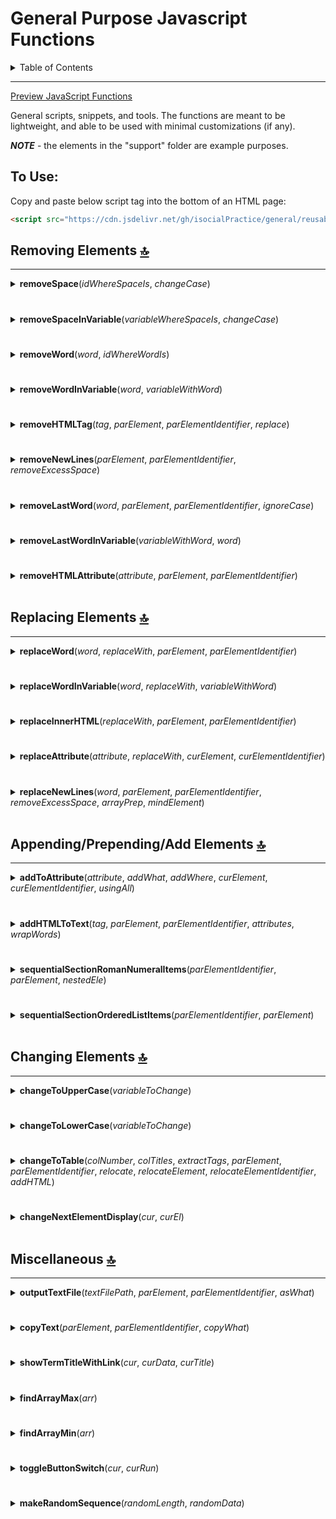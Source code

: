 # General Purpose Javascript Functions  

<details>
 <summary>Table of Contents</summary>
 
 1. [Removing Elements](#removing-elements-top)
 2. [Replacing Elements](#replacing-elements-top)
 4. [Appending/Prepending/Add Elements](#appendingprependingadd-elements-top)
 4. [Changing Elements](#changing-elements-top)
 5. [Miscellaneous](#miscellaneous-top)
 
</details>

<hr>

[Preview JavaScript Functions](https://jhauga.github.io/htmlpreview.github.com/?https://github.com/isocialPractice/general/blob/main/index.html)

General scripts, snippets, and tools. The functions are meant to be lightweight, and able to be used with minimal customizations (if any). <br>

<em><strong>NOTE</strong></em> - the elements in the "support" folder are example purposes.

## To Use:
Copy and paste below script tag into the bottom of an HTML page: <br>
```markdown
<script src="https://cdn.jsdelivr.net/gh/isocialPractice/general/reusableJavascriptFunctions.js"></script> 
```

## Removing Elements [:top:](#general-purpose-javascript-functions)
<hr>

<details>
<summary><strong>removeSpace</strong>(<em>idWhereSpaceIs</em>, <em>changeCase</em>)</summary>

1. <strong>idWhereSpaceIs</strong>: String - the element id.
2. <strong>changeCase</strong>: String - either "u" (<em>upper</em>) or "l" (<em>lower</em>).
</details>

# 

<details>
<summary><strong>removeSpaceInVariable</strong>(<em>variableWhereSpaceIs</em>, <em>changeCase</em>) </summary>

1. <strong>variableWhereSpaceIs</strong>: variable - the variable with value.
2. <strong>changeCase</strong>: String - either "u" (<em>upper</em>) or "l" (<em>lower</em>).
</details>

# 
 
<details>
<summary><strong>removeWord</strong>(<em>word</em>, <em>idWhereWordIs</em>) </summary>

1. <strong>word</strong>: String - word to remove.
2. <strong>idWhereWordIs</strong>: String - the element id.
</details>

# 
 
<details>
<summary><strong>removeWordInVariable</strong>(<em>word</em>, <em>variableWithWord</em>) </summary>

1. <strong>word</strong>: String - word to remove.
2. <strong>variableWithWord</strong>: variable - the variable with value.
</details>

# 
 
<details>
<summary><strong>removeHTMLTag</strong>(<em>tag</em>, <em>parElement</em>, <em>parElementIdentifier</em>, <em>replace</em>) </summary>

1. <strong>tag</strong>: String or Keyword:
   - a. String  - the tag to be removed.
   - b. Keyword - use the keyword "this". Other arugments are then optional.
2. <strong>parElement</strong>: String - the parent element by name of id, tag, class, data-attribute, or self.
3. <strong>parElementIdentifier</strong>: String - acceptable values are:  
   - a. "id" - default   
   - b. "tag\[<em>indexNumber</em>\]" e.g. "tag2" gets the tag at index 2 as if array.   
   - c. "class\[<em>indexNumber</em>\]" e.g. "className1" gets the class at index 1 as if array.   
   - d. "data\[<em>indexNumber</em>\]" e.g. "name0" gets the data-name at index 0 as if array.   
   - e. "self" e.g. similar to "id" but focus on one element. IMPORTANT - must have id attribute.
4. <strong>replace</strong>: String - either "self" or a tag to replace the removed tag with.   
   - <em><strong>NOTE</strong></em> - if value is "self" then the tag and parElement are one in the same, and either the "indexNumber" or "l" is required at end of parElementIdentifier or all matching tags will be removed. <br>
   - <em><strong>NOTE</strong></em> - using the value "l" at end of parElementIdentifier will remove the last element. Use "0" to remove first.
</details>

# 
   
<details>
<summary><strong>removeNewLines</strong>(<em>parElement</em>, <em>parElementIdentifier</em>, <em>removeExcessSpace</em>)</summary>

1. <strong>parElement</strong>: String - the parent element by name of id, tag, class, or data-attribute.
2. <strong>parElementIdentifier</strong>: String - acceptable values are:  
   - a. "id" - default   
   - b. "tag\[<em>indexNumber</em>\]" e.g. "tag2" gets the tag at index 2 as if array.   
   - c. "class\[<em>indexNumber</em>\]" e.g. "className1" gets the class at index 1 as if array.   
   - d. "data\[<em>indexNumber</em>\]" e.g. "name0" gets the data-name at index 0 as if array.    
3. <strong>removeExcessSpace</strong>: Number - default is 0:  
   - a. 1 - remove excess   
   - b. 0 - do not remove excess space.<br>
   <em><strong>NOTE</strong></em> - excess space is considered more than one space character.
</details>

# 
   
<details>
<summary><strong>removeLastWord</strong>(<em>word</em>, <em>parElement</em>, <em>parElementIdentifier</em>, <em>ignoreCase</em>)</summary>

1. <strong>word</strong>: String - the word to remove.
2. <strong>parElement</strong>: String - the parent element by name of id, tag, class, or data-attribute.
3. <strong>parElementIdentifier</strong>: String - acceptable values are:  
   - a. "id" - default   
   - b. "tag\[<em>indexNumber</em>\]" e.g. "tag2" gets the tag at index 2 as if array.   
   - c. "class\[<em>indexNumber</em>\]" e.g. "className1" gets the class at index 1 as if array.   
   - d. "data\[<em>indexNumber</em>\]" e.g. "name0" gets the data-name at index 0 as if array.
4. <strong>ignoreCase</strong>: Number - default is 0:  
   - a. 1 - ignore the case of the word.   
   - b. 0 - match exactly (if blank, defaults to this).
</details>

# 

<details>
<summary><strong>removeLastWordInVariable</strong>(<em>variableWithWord</em>, <em>word</em>)</summary>

1. <strong>variableWithWord</strong>: variable - the variable with value.
2. <strong>word</strong>: String - the word that will be removed.
</details>

# 

<details>
<summary><strong>removeHTMLAttribute</strong>(<em>attribute</em>, <em>parElement</em>, <em>parElementIdentifier</em>)</summary>

1. <strong>attribute</strong>: String - the attribute that will be removed.
2. <strong>parElement</strong>: String - the parent element by name of id, tag, class, or data-attribute.
3. <strong>parElementIdentifier</strong>: String - acceptable values are:  
   - a. "id" - default   
   - b. "tag\[<em>indexNumber</em>\]" e.g. "tag2" gets the tag at index 2 as if array.   
   - c. "class\[<em>indexNumber</em>\]" e.g. "className1" gets the class at index 1 as if array.   
   - d. "data\[<em>indexNumber</em>\]" e.g. "name0" gets the data-name at index 0 as if array.    
</details>


<br>

## Replacing Elements [:top:](#general-purpose-javascript-functions)
<hr>

<details>
<summary><strong>replaceWord</strong>(<em>word</em>, <em>replaceWith</em>,  <em>parElement</em>, <em>parElementIdentifier</em>) </summary>

1. <strong>word</strong>: String - word to remove.
2. <strong>replaceWith</strong>: String - the word the will be inserted in place of word.
3. <strong>parElement</strong>: String - the parent element by name of id, tag, class, or data-attribute.
4. <strong>parElementIdentifier</strong>: String - acceptable values are:   
   - a. "id" - default   
   - b. "tag\[<em>indexNumber</em>\]" e.g. "tag2" gets the tag at index 2 as if array.   
   - c. "class\[<em>indexNumber</em>\]" e.g. "className1" gets the class at index 1 as if array.   
   - d. "data\[<em>indexNumber</em>\]" e.g. "name0" gets the data-name at index 0 as if array.   
</details>

# 
   
<details>
<summary><strong>replaceWordInVariable</strong>(<em>word</em>, <em>replaceWith</em>, <em>variableWithWord</em>)   </summary>

1. <strong>word</strong>: String - the word that will be replaced.
2. <strong>replaceWith</strong>: String - the word the will be inserted in place of word.
3. <strong>variableWithWord</strong>: variable - the variable with value.
</details>

# 
   
<details>
<summary><strong>replaceInnerHTML</strong>(<em>replaceWith</em>, <em>parElement</em>, <em>parElementIdentifier</em>) </summary>

1. <strong>replaceWith</strong>: String - the word the will be inserted in place of word.
2. <strong>parElement</strong>: String - the parent element by name of id, tag, class, data-attribute, or self.
3. <strong>parElementIdentifier</strong>: String - acceptable values are:   
   - a. "id" - default   
   - b. "tag\[<em>indexNumber</em>\]" e.g. "tag2" gets the tag at index 2 as if array.   
   - c. "class\[<em>indexNumber</em>\]" e.g. "className1" gets the class at index 1 as if array.   
   - d. "data\[<em>indexNumber</em>\]" e.g. "name0" gets the data-name at index 0 as if array.
</details>

# 
   
<details>
<summary><strong>replaceAttribute</strong>(<em>attribute</em>, <em>replaceWith</em>, <em>curElement</em>, <em>curElementIdentifier</em>) </summary>

1. <strong>attribute</strong>: String - the attribute added or whose value is replace.
2. <strong>replaceWith</strong>: String - the attribute value the will be inserted into or in place of prior.
3. <strong>curElement</strong>: String - the element by name of id, tag, class, data-attribute, or self.
4. <strong>curElementIdentifier</strong>: String - acceptable values are:  
   - a. "id" - default   
   - b. "tag\[<em>indexNumber</em>\]" e.g. "tag2" gets the tag at index 2 as if array.   
   - c. "class\[<em>indexNumber</em>\]" e.g. "className1" gets the class at index 1 as if array.   
   - d. "data\[<em>indexNumber</em>\]" e.g. "name0" gets the data-name at index 0 as if array.
</details>

# 
   
<details>
<summary><strong>replaceNewLines</strong>(<em>word</em>, <em>parElement</em>, <em>parElementIdentifier</em>, <em>removeExcessSpace</em>, <em>arrayPrep</em>, <em>mindElement</em>)</summary>

1. <strong>word</strong>: String - the word that new lines will be replaced with.
2. <strong>parElement</strong>: String - the parent element by name of id, tag, class, or data-attribute.
3. <strong>parElementIdentifier</strong>: String - acceptable values are:   
   - a. "id" - default   
   - b. "tag\[<em>indexNumber</em>\]" e.g. "tag2" gets the tag at index 2 as if array.   
   - c. "class\[<em>indexNumber</em>\]" e.g. "className1" gets the class at index 1 as if array.   
   - d. "data\[<em>indexNumber</em>\]" e.g. "name0" gets the data-name at index 0 as if array.   
4. <strong>removeExcessSpace</strong>: Number - default is 0:   
   - a. 1 - remove excess   
   - b. 0 = do not remove excess space.  <br>
   <em><strong>NOTE</strong></em> - excess space is considered more than one space character.    
5. <strong>arrayPrep</strong>: Number - default is 0:  
   - a. 1 - output is intended for array    
   - b. 0 - output is not intended for array.   <br>
   <em><strong>NOTE</strong></em> - prepping for array will remove new lines with no characters, and the first and last replacement words.
6. <strong>mindElement</strong>: Number - default is 0:  
   - a. 0 - off    
   - b. 1 and over - (x) = lines with x number of space characters will be ignored.
</details>


<br>

## Appending/Prepending/Add Elements [:top:](#general-purpose-javascript-functions)
<hr>

<details>
<summary><strong>addToAttribute</strong>(<em>attribute</em>, <em>addWhat</em>, <em>addWhere</em>, <em>curElement</em>, <em>curElementIdentifier</em>, <em>usingAll</em>)</summary>

1. <strong>attribute</strong>: String - the attribute name.
2. <strong>addWhat</strong>: String - what is added to the attribute.
3. <strong>addWhere</strong>: String - "before" or "after".
4. <strong>curElement</strong>: String - the element by name of id, tag, class, or data-<strong>attribute</strong>.
5. <strong>curElementIdentifier</strong>: String - acceptable values are:  
   - a. "id" - default
   - b. "tag\[<em>indexNumber</em>\]" e.g. "tag1" gets the tag at index 1 as if array. <br>
     - <strong><em>NOTE</em></strong> - indexNumber is not necessary if <strong>usingAll</strong> is set to 1.  
   - c. "class\[<em>indexNumber</em>\]" e.g. "className1" gets the class at index 1 as if array. <br>
     - <strong><em>NOTE</em></strong> - indexNumber is not necessary if <strong>usingAll</strong> is set to 1.  
   - d. "data\[<em>indexNumber</em>\]" e.g. "name1" gets the data-name at index 1 as if array. <br>
     - <strong><em>NOTE</em></strong> - indexNumber is not necessary if <strong>usingAll</strong> is set to 1.  
6. <strong>usingAll</strong>: Number - default is 0:  
   - a. 0 - for only one attribute    
   - b. 1 - all matching attributes. <br>
   <strong><em>NOTE</em></strong> - if set to "0", the curElementIdentifier requires <strong>indexNumber</strong> appended at end.
</details>

# 
   
<details>
<summary><strong>addHTMLToText</strong>(<em>tag</em>, <em>parElement</em>, <em>parElementIdentifier</em>, <em>attributes</em>, <em>wrapWords</em>)</summary>

1. <strong>tag</strong>: String - the tag that will wrap the text.
2. <strong>parElement</strong>: String - the parent element by name of id, tag, class, or data-attribute.
3. <strong>parElementIdentifier</strong>: String - acceptable values are:  
   - a. "id" - default   
   - b. "tag\[<em>indexNumber</em>\]" e.g. "tag2" gets the tag at index 2 as if array.   
   - c. "class\[<em>indexNumber</em>\]" e.g. "className1" gets the class at index 1 as if array.   
   - d. "data\[<em>indexNumber</em>\]" e.g. "name0" gets the data-name at index 0 as if array.
4. <strong>attributes</strong>: String - the attribute and value respectively, separated with "::".  
   <em><strong>NOTE</strong></em> - Currently limited to one attribute. Example values:     
   - a. "style::color:blue"    
   - b. "class::className row"   
5. <strong>wrapWords</strong>: String - Finds the matching string in parent element and wraps it with the <u>"tag"</u> argument.
</details>

#

<details>
<summary><strong>sequentialSectionRomanNumeralItems</strong>(<em>parElementIdentifier</em>, <em>parElement</em>, <em>nestedEle</em>)</summary>

Function to number specific tags with preceding roman numeral.

1. <strong>parElementIdentifier</strong>: String - acceptable values are:  
   - a. "id" - the id.
   - b. "tag" - the tag name.
   - c. "class" - the class name.
   - d. "attribute" - as would be used to select CSS attribute or with querySelectorAll() method.
2. <strong>parElement</strong>: String - the id, tag, class, or attribute name that will be looped.
3. <strong>nestedEle</strong>: String - Two conditions:
   - a. parElementIdentifier = "id" - format as "<strong><em>nested_</em>parElementIdentifier</strong>:<strong><em>nested_</em>parElement</strong>"
        - Similar to 1. parElementIdentifier but confined to id element selected.
        - Similar to 2. parElement but confined to id element selected.
   - b. parElementIdentifier != "id" - format as "<strong><em>nested_</em>tag</strong>"
        - Tags nested in each parElement that will be appeneded with sequential roman numeral.
</details>

#

<details>
<summary><strong>sequentialSectionOrderedListItems</strong>(<em>parElementIdentifier</em>, <em>parElement</em>)</summary>

<strong>IMPORTANT</strong> - best to keep nesting simple. See [Issue #1](https://github.com/isocialPractice/general/issues/1).

<details>
<summary>Click to See Use Example:</summary>

CALLED WITH - ` sequentialSectionOrderedListItems("tag", "div"); `

<details>
<summary>Click to Show HTML</summary>

```
<div>
 <ol>
  SOME HEADING  
  <li>item</li>
  <li>item
   <ol>
    <li>item</li>
    <li>item</li>
   </ol>
   <li>item</li>
  </li>  
  <li> TERM
  <ol>
   <li>item</li>
   <li>item</li>
  </ol>  
  </li>
 </ol>
</div>

<div> 
 <ol>
  SOME HEADING
  <li>item</li>
  <li>
  item
  <ol>
   <li>item</li>
   <li>item</li>
  </ol>
  </li>
  <li>item</li>
  <li>item
   <ol>
    <li>item</li>
   </ol>
  </li>
  <li>item</li>
 </ol>
</div>
```

</details>

<hr>

<details>

<summary>Show Sample Output</summary>

```
SOME HEADING
1. item
2. item
 2.1.
 item
 2.2.
 item
3. item
4. TERM
 4.1.
 item
 4.2.
 item

SOME HEADING
1. item
2. item
 2.1.
 item
 2.2.
 item
3. item
4. item
 4.1.
 item
5. item

```

</details>

<hr><hr>

</details>

Function to number first ol item and their nested ol items for each parent html element.

1. <strong>parElementIdentifier</strong>: String - acceptable values are:  
   - a. "id" - the id.
   - b. "tag" - the tag name.
   - c. "class" - the class name.
   - d. "attribute" - as would be used to select CSS attribute or with querySelectorAll() method.
2. <strong>parElement</strong>: String - the id, tag, class, or attribute name that will be looped.   
 
</details>

<br>

## Changing Elements [:top:](#general-purpose-javascript-functions)
<hr>

<details>
<summary><strong>changeToUpperCase</strong>(<em>variableToChange</em>)</summary>

1. <strong>variableToChange</strong>: variable - the variable with value that will be changed.
</details>

# 
 
<details>
<summary><strong>changeToLowerCase</strong>(<em>variableToChange</em>) </summary>

1. <strong>variableToChange</strong>: variable - the variable with value that will be changed.
</details>

# 

<details>
<summary><strong>changeToTable</strong>(<em>colNumber</em>, <em>colTitles</em>, <em>extractTags</em>, <em>parElement</em>, <em>parElementIdentifier</em>, <em>relocate</em>, <em>relocateElement</em>, <em>relocateElementIdentifier</em>, <em>addHTML</em>)</summary>

<hr>

> ### changeToTable Example:
> The <strong>changeToTable</strong> function example page below.
> [Change To Table Example](https://jhauga.github.io/htmlpreview.github.com/?https://github.com/isocialPractice/general/blob/main/changeToTableExample.html)  

<hr>

<strong>changeToTable</strong>(<em>colNumber</em>, <em>colTitles</em>, <em>extractTags</em>, <em>parElement</em>, <em>parElementIdentifier</em>, <em>relocate</em>, <em>relocateElement</em>, <em>relocateElementIdentifier</em>, <em>addHTML</em>)
1. <strong>colNumber</strong>: Number - the number of columns the table will have.
2. <strong>colTitles</strong>: String - the title of table columns. Follows two patterns:
   - a. String - the heading for each column. Separate each heading with a comma.   
   - b. Reserved - use either "\_href\_" or "\_:href\_"    
     - i.  <strong>\_href\_</strong> - use with "addHTML" setting last item after "::" character to "td\[indexWhereAdded\]\_:\_td\[indexWhichIsAdded\]".     
       - This will change the column name to "Link" and the attribute to "td" at index "indexWhereAdded" to value of "td" at "indexWhichIsAdded".   
     - ii. <strong>\_:href\_</strong> - use with "addHTML" setting last item after "::" character to "td\[indexWhereAdded\]\_:\_td\[indexWhichIsAdded\]".    
       - This will remove the column at "indexWhichIsAdded", and add the attribute to "td" at index "indexWhereAdded" to value of "td" at "indexWhichIsAdded".
3. <strong>extractTags</strong>: String - follows two patterns:
   - a. Tag Name - the tag(s) within the parent element that nests text. Two patterns:
     - i. "span" - for example each span tag is new "td" distributed with rows relative to column number (first parameter).
     - ii. "span: --" - for example each span tag is new "TR" with new "td" before all "--" in tag distributed with rows relative to column number (first parameter).
     - <strong>NOTE</strong> - Currently only accepts one tag followed by a separator that marks where a column ends for each row.  
   - b. Begins with "<strong>\_</strong>" - when using primitive text with no tag pattern begin with "\_" character followed by "w". For example:   
     - i.  \_w:n = new lines will mark new HTML table data element.
       - <em>NOTE</em> - this is best for tables that will only have two columns.   
     - ii.  \_w3:n = lines with three words or less will mark new table data, and lines with over three words will mark next table data. New lines mark where data is nested.   
     - iii. \_s:splitCharacters = characters that mark the end of each data cell.   
       - <em>NOTE</em> - this assumes you have put all split characters in the correct position.
4. <strong>parElement</strong>: String - the parent element by name of id, tag, class, or data-attribute.
5. <strong>parElementIdentifier</strong>: String - acceptable values are:
   - a. "id" - default
   - b. "tag\[<em>indexNumber</em>\]" e.g. "tag2" gets the tag at index 2 as if array.    
   - c. "class\[<em>indexNumber</em>\]" e.g. "className1" gets the class at index 1 as if array.    
   - d. "data\[<em>indexNumber</em>\]" e.g. "name0" gets the data-name at index 0 as if array.   
6. <strong>relocate</strong>: Number - default is 0:   
   - a. 1 - output to different DOM location    
   - b. 0 - for current (<em>overwriting existing</em>).    
7. <strong>relocateElement</strong>: String - the parent element by name of id, tag, class, or data-attribute.    
8. <strong>relocateElementIdentifier</strong>:  String - acceptable values are:    
   - a. "id" - default    
   - b. "tag\[<em>indexNumber</em>\]" e.g. "tag2" relocates to the tag at index 2 as if array.      
   - c. "class\[<em>indexNumber</em>\]" e.g. "className1" relocates to the class at index 1 as if array.       
   - d. "data\[<em>indexNumber</em>\]" e.g. "name0" relocates to the data-name at index 0 as if array.   
9. <strong>addHTML</strong>: String - following pattern where:     
   - a. String - "html element, add items, adding where"           
       - A. "a-:-href-:-https ://site.com-:-target-:-\_blank-:-rel-:-external<strong>::</strong>append-:-href-:-anchor-:-innerHTML-:-lc<strong>::</strong>td0"      
         - I. a-:-href-:-https ://site.com-:-target-:-\_blank-:-rel-:-external       
           - add/wrap "&lt;a&gt;" tag to td (<em>requires second and/or third part</em>)      
           - "href" set to "https ://site.com"      
           - "target" set to "\_blank"         
           - "rel" set to "external"      
         - II. append-:-href-:-anchor-:-innerHTML-:-lc      
           - "appendsed" to "href"         
           - "append" as "anchor"       
           - "append" td "innerHTML" (<em>requires third part</em>)      
           - "append" as "lc" (<em>lowercase</em>)      
         - III. td0   
           - "td" at index "0" is where html is added (<em>wrap</em>)   
           - "td" at index "0" is what value is appended   
       - B. "a-:-href-:-append-:-target-:-\_blank-:-rel-:-external<strong>::</strong>td0\_:\_td2"      
         - I. a-:-href-:-append-:-target-:-\_blank-:-rel-:-external     
           - add/wrap "&lt;a&gt;" tag to td   
           - "href" value is "append(<em>ed</em>)" (<em>requires seconde/third part with two parameters</em>   
           - "target" set to "\_blank"   
           - "rel" set to "external"    
         - II. td0\_:\_td2     
           - i. td0   
             - "td" at index "0" is where html is added (<em>wrap</em>)   
           - ii. td2   
             - "td" at index "2" is what value appended    
           - <strong>IMPORTANT</strong> - requires value of "\_href\_" or "\_:href\_" in one of the "colTitles". e.g. "Term, Definition, \_href\_".   
           - <em>NOTE</em> - the column will be kept if "colTitles" is "\_href\_". e.g. "Term, Definition, \_href\_".    
           - <em>NOTE</em> - the column will be removed if "colTitles" is "\_<strong>:</strong>href\_". e.g. "Term, Definition, \_<strong>:</strong>href\_".<br>
           
<strong>NOTE</strong> - using only <strong>changeToTable()</strong> with no arguments will also work, but additionally; <em><strong>NOTE</strong></em> that the parent element with highest length will be converted to table.

</details>

# 

<details>
<summary><strong>changeNextElementDisplay</strong>(<em>cur</em>, <em>curEl</em>)</summary>

1. <strong>cur</strong>: Keyword - use the keyword "this".
2. <strong>curEl</strong>: Keyword.property - use the keyword with property "this.nextElementSibling".
```markdown
onclick="changeNextElementDisplay(this, this.nextElementSibling)"
```

</details>


<br>

## Miscellaneous [:top:](#general-purpose-javascript-functions)
<hr>

<details>
<summary><strong>outputTextFile</strong>(<em>textFilePath</em>, <em>parElement</em>, <em>parElementIdentifier</em>, <em>asWhat</em>)</summary>

1. <strong>textFilePath</strong>: String - path to file that will be output as text.
2. <strong>parElement</strong>: String - the parent element by name of id, tag, class, data-attribute, or self.
3. <strong>parElementIdentifier</strong>: String - acceptable values are:  
   - a. "id" - default   
   - b. "tag\[<em>indexNumber</em>\]" e.g. "tag2" gets the tag at index 2 as if array.   
   - c. "class\[<em>indexNumber</em>\]" e.g. "className1" gets the class at index 1 as if array.   
   - d. "data\[<em>indexNumber</em>\]" e.g. "name0" gets the data-name at index 0 as if array.
4. <strong>asWhat</strong>: String - output as either "text" or "html".
</details>

# 
   
<details>
<summary><strong>copyText</strong>(<em>parElement</em>, <em>parElementIdentifier</em>, <em>copyWhat</em>) </summary>

1. <strong>parElement</strong>: String - the parent element by name of id, tag, class, data-attribute, or self.
2. <strong>parElementIdentifier</strong>: String - acceptable values are:   
   - a. "id" - use the id attribute name of HTML element.   
   - b. "tag\[<em>indexNumber</em>\]" e.g. "tag2" gets the tag at index 2 as if array.   
   - c. "class\[<em>indexNumber</em>\]" e.g. "className1" gets the class at index 1 as if array.   
   - d. "data\[<em>indexNumber</em>\]" e.g. "name0" gets the data-name at index 0 as if array.   
   - e. var - when using a JavaScript variable; not quoted.
3. <strong>copyWhat</strong>: String - acceptable values are:   
   - a. "text" - default | gets the parent elements "innerText" value.
      - The pasted contents will keep HTML tags intact.
   - b. "html" - gets the parent elements "innerHTML" value.  
      - The pasted contents will change HTML tags to HTML entities.
</details>   

# 
   
<details>
<summary><strong>showTermTitleWithLink</strong>(<em>cur</em>, <em>curData</em>, <em>curTitle</em>) </summary>

<hr>

> ### showTermTitleWithLink Example:
> The <strong>showTermTitleWithLink</strong> function example page below.
> [Show Term Title With Link Example](https://jhauga.github.io/htmlpreview.github.com/?https://github.com/isocialPractice/general/blob/main/showTermTitleWithLinkExample.html)  

<hr>

<strong>showTermTitleWithLink</strong>(<em>cur</em>, <em>curData</em>, <em>curTitle</em>)
1. <strong>cur</strong>: Required constant argument - this
2. <strong>curData</strong>: Required constant argument - this.dataset
3. <strong>curTitle</strong>: Required constant argument - this.dataset.title    
   - <strong>IMPORTANT</strong> - Options are controlled with the <strong>title</strong> attribute. 
   - Enter function arguments as noted above, but the title attribute follows this logic (<em>ignore '<strong>(I)</strong>' and '<strong>(i)</strong>' marks</em>):
     - A. <strong>title</strong> \= "<em><strong>(I)</strong></em> Definition :: <em><strong>(II)</strong></em> \[<em><strong>(i)</strong></em> Alternate text for\], \[<em><strong>(ii)</strong></em> Source Name\] :: <em><strong>(III)</strong></em> \[<em><strong>(i)</strong></em> link 1\] -:- \[<em><strong>(ii)</strong></em> link 2\]"
       - I. Definition
         - the definition or hint for the displayed html text. <em><strong>required</strong></em>
       - II. \[Alternate text I \], \[Alternate text II\]
         - i. Alternate text I   
           - Alternative text to reference source link (default is "Source Page").   
         - ii. Alternate text II    
           - Additional alternate text when multiple references and/or links needed.<br>    
           - <em><strong>NOTE</strong></em> - Use "\[l\]" (defaults to first item) to denote which text is nested in link (when one link); and if multiple links leave blank, or denote with:   a. "\[l\]" (matches link order with or without \[l\]) or b. "\[i\]" (where i links index in array and can be used with or without \[l\]). (<em>optional</em>)
       - III. \[link 1\] -:- \[link 2\]    
         - i. link 1    
           - The link that the definition was derived from.   
         - ii. link 2   
           - The second link that the definition was derived from. Separate with "-:-" if over one. (<em>optional</em>)<br>
<strong>To Use</strong> - Paste one of the below examples (as is) into and HTML tag (as attribute), then modify **title** attribute only: <br>
```markdown
onmouseover="showTermTitleWithLink(this, this.dataset, this.dataset.title)" title="Change the definition. ::https://change_source_linke.com"
```
<strong>NOTE</strong> - mind indexes if using below example.  
```markdown
onmouseover="showTermTitleWithLink(this, this.dataset, this.dataset.title)" title="Change the definition. :: One[0], two[1]::https://changelink1.com -:- https://changelink2.com"
```
</details>

# 

<details>
<summary><strong>findArrayMax</strong>(<em>arr</em>)</summary>

1. <strong>arr</strong>: Array Object - required array. Can take nested arrays.
</details>

# 

<details>
<summary><strong>findArrayMin</strong>(<em>arr</em>)</summary>

1. <strong>arr</strong>: Array Object - required array. Can take nested arrays.
</details>

# 

<details>
<summary><strong>toggleButtonSwitch</strong>(<em>cur</em>, <em>curRun</em>)  </summary>

1. <strong>cur</strong>: required - set to "this".  
2. <strong>curRun</strong>: <em><strong>mute</strong></em> - do not set in html attribute. This parameter will be used as such (<em>'<strong>(i)</strong>' marks indict toggled conditions</em>):
  - data-toggle-x:  
    - a<em><strong>(i)</strong></em>. data-toggle-x="oneFunction()"  
      <strong>IMPORTANT</strong> - do not add ";" at end for above.  
    - b<em><strong>(ii)</strong></em>:  
<pre>
   data-toggle-x="(       
    function () {     
     oneAFunction();    
     oneBFucntion();     
    }  
   ) ()"     
</pre>
  - data-toggle-y:  
    - a<em><strong>(i)</strong></em>. data-toggle-y="twoFunction()"  
      <strong>IMPORTANT</strong> - do not add ";" at end for above.  
    - b<em><strong>(ii)</strong></em>:  
<pre>
   data-toggle-y="(     
   function () {     
    twoAFunction();    
    twoBFunction();    
   }    
  ) ()"     
</pre>
</details>

#

<details>
<summary><strong>makeRandomSequence</strong>(<em>randomLength</em>, <em>randomData</em>)  </summary>

1. <strong>randomLength</strong>: optional -  integer
  - default is 8.
2. <strong>randomData</strong>: optional - array
  - default is \["digits", "lowerCaseCharacters", "upperCaseCharacters"\]

</details>
